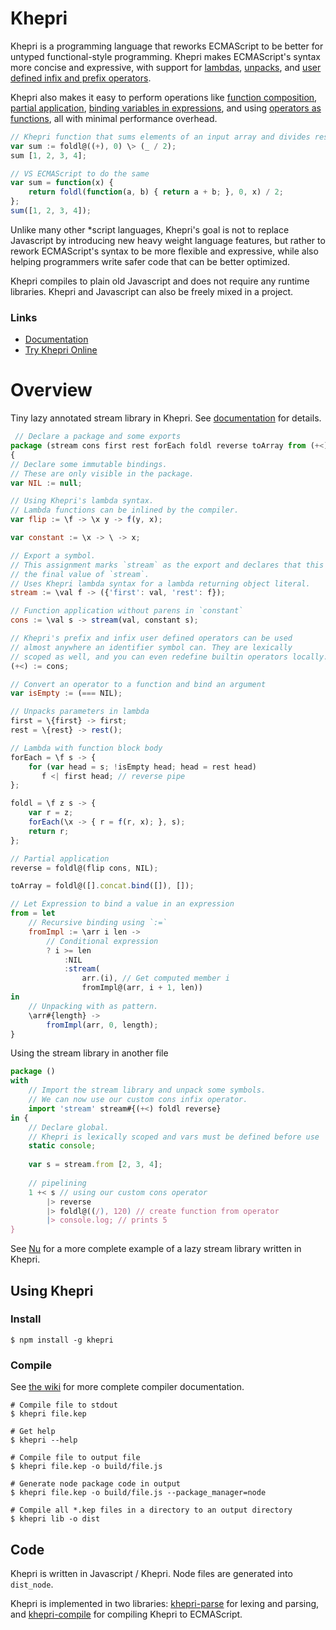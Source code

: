 # Khepri

Khepri is a programming language that reworks ECMAScript to be better for untyped
functional-style programming. Khepri makes ECMAScript's syntax more concise and expressive,
with support for [lambdas](https://github.com/mattbierner/khepri/wiki/functions),
[unpacks](https://github.com/mattbierner/khepri/wiki/unpack-patterns),
and [user defined infix and prefix operators](https://github.com/mattbierner/khepri/wiki/User-Defined-Operators).

Khepri also makes it easy to perform operations like
[function composition](https://github.com/mattbierner/khepri/wiki/Symbols-and-Operators#-and----forward-composition-operator),
[partial application](https://github.com/mattbierner/khepri/wiki/Symbols-and-Operators#---partial-application-operator),
[binding variables in expressions](https://github.com/mattbierner/khepri/wiki/let-expression),
and using [operators as functions](https://github.com/mattbierner/khepri/wiki/operator-to-function),
all with minimal performance overhead.

```javascript
// Khepri function that sums elements of an input array and divides result by 2
var sum := foldl@((+), 0) \> (_ / 2);
sum [1, 2, 3, 4];

// VS ECMAScript to do the same
var sum = function(x) {
    return foldl(function(a, b) { return a + b; }, 0, x) / 2;
};
sum([1, 2, 3, 4]);
```

Unlike many other *script languages, Khepri's goal is not to replace Javascript
by introducing new heavy weight language features, but rather to rework ECMAScript's
syntax to be more flexible and expressive, while also helping programmers write
safer code that can be better optimized.

Khepri compiles to plain old Javascript and does not require any runtime
libraries. Khepri and Javascript can also be freely mixed in a project.


### Links
* [Documentation][documentation]
* [Try Khepri Online][demo]

# Overview
Tiny lazy annotated stream library in Khepri. See [documentation][documentation]
for details.

```javascript
 // Declare a package and some exports
package (stream cons first rest forEach foldl reverse toArray from (+<))
{
// Declare some immutable bindings.
// These are only visible in the package.
var NIL := null;

// Using Khepri's lambda syntax.
// Lambda functions can be inlined by the compiler.
var flip := \f -> \x y -> f(y, x);

var constant := \x -> \ -> x;

// Export a symbol.
// This assignment marks `stream` as the export and declares that this is
// the final value of `stream`.
// Uses Khepri lambda syntax for a lambda returning object literal.
stream := \val f -> ({'first': val, 'rest': f});

// Function application without parens in `constant`
cons := \val s -> stream(val, constant s);

// Khepri's prefix and infix user defined operators can be used
// almost anywhere an identifier symbol can. They are lexically
// scoped as well, and you can even redefine builtin operators locally.
(+<) := cons;

// Convert an operator to a function and bind an argument
var isEmpty := (=== NIL);

// Unpacks parameters in lambda
first = \{first} -> first;
rest = \{rest} -> rest();

// Lambda with function block body
forEach = \f s -> {
    for (var head = s; !isEmpty head; head = rest head)
       f <| first head; // reverse pipe
};

foldl = \f z s -> {
    var r = z;
    forEach(\x -> { r = f(r, x); }, s);
    return r;
};

// Partial application
reverse = foldl@(flip cons, NIL);

toArray = foldl@([].concat.bind([]), []);

// Let Expression to bind a value in an expression
from = let
    // Recursive binding using `:=`
    fromImpl := \arr i len ->
        // Conditional expression
        ? i >= len
            :NIL
            :stream(
                arr.(i), // Get computed member i
                fromImpl@(arr, i + 1, len))
in
    // Unpacking with as pattern.
    \arr#{length} ->
        fromImpl(arr, 0, length);
}
```

Using the stream library in another file

```javascript
package ()
with
    // Import the stream library and unpack some symbols.
    // We can now use our custom cons infix operator.
    import 'stream' stream#{(+<) foldl reverse}
in {
    // Declare global.
    // Khepri is lexically scoped and vars must be defined before use
    static console;
    
    var s = stream.from [2, 3, 4];
    
    // pipelining
    1 +< s // using our custom cons operator
        |> reverse
        |> foldl@((/), 120) // create function from operator
        |> console.log; // prints 5
}
```

See [Nu](http://mattbierner.github.io/nu/) for a more complete example of a lazy stream library written in Khepri.

## Using Khepri

### Install

```
$ npm install -g khepri
```

### Compile
See [the wiki](https://github.com/mattbierner/khepri/wiki/compiler) for more complete
compiler documentation.

```
# Compile file to stdout
$ khepri file.kep

# Get help
$ khepri --help

# Compile file to output file
$ khepri file.kep -o build/file.js

# Generate node package code in output
$ khepri file.kep -o build/file.js --package_manager=node

# Compile all *.kep files in a directory to an output directory
$ khepri lib -o dist
```


## Code
Khepri is written in Javascript / Khepri. Node files are generated into `dist_node`.

Khepri is implemented in two libraries: [khepri-parse][khepri-parse] for lexing and parsing, and 
[khepri-compile][khepri-compile] for compiling Khepri to ECMAScript.


[documentation]: https://github.com/mattbierner/khepri/wiki
[demo]: http://khepri-lang.com/console.html

[khepri-compile]: https://github.com/mattbierner/khepri-compile
[khepri-parse]: https://github.com/mattbierner/khepri-parse